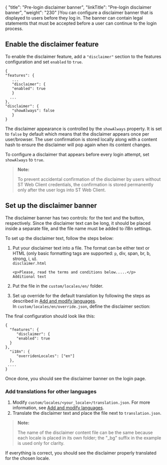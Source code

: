 {
    "title": "Pre-login disclaimer banner",
    "linkTitle": "Pre-login disclaimer banner",
    "weight": "230"
}You can configure a disclaimer banner that is displayed to users before they log in. The banner can contain legal statements that must be accepted before a user can continue to the login process.

## Enable the disclaimer feature

To enable the disclaimer feature, add a `"disclaimer"` section to the features configuration and set `enabled` to `true`.


    {
    "features": {
       ...
       "disclaimer": {
       "enabled": true
       }
      ...
    },
    "disclaimer": {
       "showAlways": false
       }
    }                       

The disclaimer appearance is controlled by the `showAlways` property. It is set to `false` by default which means that the disclaimer appears once per user/browser. The user confirmation is stored locally along with a content hash to ensure the disclaimer will pop again when its content changes.

To configure a disclaimer that appears before every login attempt, set `showAlways` to `true`.

> **Note:**
>
> To prevent accidental confirmation of the disclaimer by users without ST Web Client credentials, the confirmation is stored permanently only after the user logs into ST Web Client.

## Set up the disclaimer banner

The disclaimer banner has two controls: for the text and the button, respectively. Since the disclaimer text can be long, it should be placed inside a separate file, and the file name must be added to i18n settings.

To set up the disclaimer text, follow the steps below:

1.  Put your disclaimer text into a file. The format can be either text or HTML (only basic formatting tags are supported: `p`, div, span, br, b, strong, i, u).  
    `disclaimer.html`  



        <p>Please, read the terms and conditions below.....</p>
        Additional text

2.  Put the file in the `custom/locales/en/` folder.

3.  Set up override for the default translation by following the steps as described in <a href="../add_mod_lang" class="MCXref xref">Add and modify languages</a>.  
    In `custom/locales/en/override.json`, define the disclaimer section:

The final configuration should look like this:

    {
      "features": {
         "disclaimer": {
         "enabled": true
      }
    },
      "i18n": {
         "overridenLocales": ["en"]
      },
     ....
    }       

Once done, you should see the disclaimer banner on the login page.

### Add translations for other languages

1.  Modify `custom/locales/<your_locale>/translation.json`. For more information, see <a href="../add_mod_lang" class="MCXref xref">Add and modify languages</a>.
2.  Translate the disclaimer text and place the file next to `translation.json`.

> **Note:**
>
> The name of the disclaimer content file can be the same because each locale is placed in its own folder; the "\_bg" suffix in the example is used only for clarity.

If everything is correct, you should see the disclaimer properly translated for the chosen locale.  
